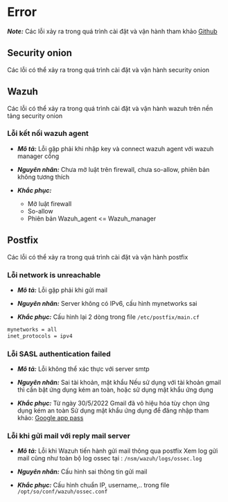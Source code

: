 # Error 
***Note:*** 
Các lỗi xảy ra trong quá trình cài đặt và vận hành tham khảo [Github](https://github.com/Security-Onion-Solutions/securityonion/discussions?discussions_q=wazuh+mail)
## Security onion
Các lỗi có thể xảy ra trong quá trình cài đặt và vận hành security onion
## Wazuh
Các lỗi có thể xảy ra trong quá trình cài đặt và vận hành wazuh trên nền tảng security onion

### Lỗi kết nối wazuh agent
- ***Mô tả:***
Lỗi gặp phải khi nhập key và connect wazuh agent với wazuh manager cổng 

- ***Nguyên nhân:***
Chưa mở luật trên firewall, chưa so-allow, phiên bản không tương thích

- ***Khắc phục:***
	- Mở luật firewall
	- So-allow
	- Phiên bản Wazuh_agent <= Wazuh_manager

## Postfix
Các lỗi có thể xảy ra trong quá trình cài đặt và vận hành postfix
### Lỗi network is unreachable
- ***Mô tả:***
Lỗi gặp phải khi gửi mail 

- ***Nguyên nhân:***
Server không có IPv6, cấu hình mynetworks sai

- ***Khắc phục:***
Cấu hình lại 2 dòng trong file `/etc/postfix/main.cf`
```sh
mynetworks = all
inet_protocols = ipv4
```
### Lỗi SASL authentication failed
- ***Mô tả:***
Lỗi không thể xác thực với server smtp

- ***Nguyên nhân:***
Sai tài khoản, mật khẩu
Nếu sử dụng với tài khoản gmail thì cần bật ứng dụng kém an toàn, hoặc sử dụng mật khẩu ứng dụng

- ***Khắc phục:***
Từ ngày 30/5/2022 Gmail đã vô hiệu hóa tùy chọn ứng dụng kém an toàn 
Sử dụng mật khẩu ứng dụng để đăng nhập tham khảo: [Google app pass](https://support.google.com/accounts/answer/185833)

### Lỗi khi gửi mail với reply mail server
- ***Mô tả:***
Lỗi khi Wazuh tiến hành gửi mail thông qua postfix
Xem log gửi mail cũng như toàn bộ log ossec tại : `/nsm/wazuh/logs/ossec.log`

- ***Nguyên nhân:***
Cấu hình sai thông tin gửi mail

- ***Khắc phục:***
Cấu hình chuẩn IP, username,.. trong file `/opt/so/conf/wazuh/ossec.conf`
